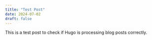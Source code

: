 ```yaml
---
title: "Test Post"
date: 2024-07-02
draft: false
---
```


This is a test post to check if Hugo is processing blog posts correctly.